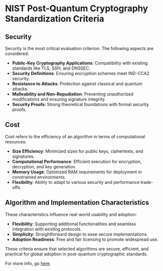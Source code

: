 # NIST Post-Quantum Cryptography Standardization Criteria

## Security
Security is the most critical evaluation criterion. The following aspects are considered:

- **Public-Key Cryptography Applications**: Compatibility with existing standards like TLS, SSH, and DNSSEC.
- **Security Definitions**: Ensuring encryption schemes meet IND-CCA2 security.
- **Resistance to Attacks**: Protection against classical and quantum attacks.
- **Malleability and Non-Repudiation**: Preventing unauthorized modifications and ensuring signature integrity.
- **Security Proofs**: Strong theoretical foundations with formal security proofs.

## Cost
Cost refers to the efficiency of an algorithm in terms of computational resources:

- **Size Efficiency**: Minimized sizes for public keys, ciphertexts, and signatures.
- **Computational Performance**: Efficient execution for encryption, decryption, and key generation.
- **Memory Usage**: Optimized RAM requirements for deployment in constrained environments.
- **Flexibility**: Ability to adapt to various security and performance trade-offs.

## Algorithm and Implementation Characteristics
These characteristics influence real-world usability and adoption:

- **Flexibility**: Supporting additional functionalities and seamless integration with existing protocols.
- **Simplicity**: Straightforward design to ease secure implementations.
- **Adoption Readiness**: Free and fair licensing to promote widespread use.

These criteria ensure that selected algorithms are secure, efficient, and practical for global adoption in post-quantum cryptographic standards.

For more info, go [here](https://csrc.nist.gov/projects/post-quantum-cryptography/post-quantum-cryptography-standardization/evaluation-criteria).
